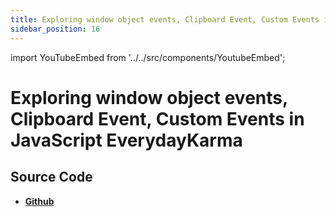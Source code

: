 ```yaml
---
title: Exploring window object events, Clipboard Event, Custom Events in JavaScript EverydayKarma
sidebar_position: 16
---
```


import YouTubeEmbed from '../../src/components/YoutubeEmbed';

# Exploring window object events, Clipboard Event, Custom Events in JavaScript EverydayKarma

<YouTubeEmbed videoId="EW0xQHvFNvY" />

## Source Code

- [**Github**](https://github.com/isarojdahal/javascript-workshop)

